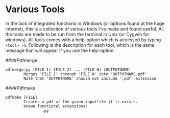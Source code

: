 # Various Tools

In the lack of integrated functions in Windows (or options found at the huge internet), this is a collection of various tools I've made and found useful. All the tools are made to be run from the terminal in Unix (or Cygwin for windows). All tools comes with a help-option which is accessed by typing `<tool> -h`. Following is the description for each tool, which is the same message that will appear if you use the help-option:

####Pdfmerge
```
pdfmerge.py [FILE 1] [FILE 2] ... [FILE N] [OUTPUTNAME]
        Merges 'FILE 1' through 'FILE N' into 'OUTPUTNAME.pdf'
        Note that 'OUTPUTNAME' should not include '.pdf' extension
```

####Pdfmake
```
pdfmake [FILE]
        Creates a pdf of the given inputfile if it exists.
        Known functional extensions:
                .py
```
